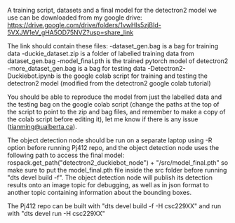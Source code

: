 A training script, datasets and a final model for the detectron2 model we use can be downloaded from my google drive: 
https://drive.google.com/drive/folders/1vwHls5zjBId-5VXJW1eV_gHA5OD75NVZ?usp=share_link

The link should contain these files:
-dataset_gen.bag is a bag for training data
-duckie_dataset.zip is a folder of labelled training data from dataset_gen.bag
-model_final.pth is the trained pytorch model of detectron2
-more_dataset_gen.bag is a bag for testing data
-Detectron2-Duckiebot.ipynb is the google colab script for training and testing the detectron2 model (modified from the detectron2 google colab tutorial)

You should be able to reproduce the model from just the labelled data and the testing bag on the google colab script (change the paths at the top of the script to point to the zip and bag files, and remember to make a copy of the colab script before editing it), let me know if there is any issue (tianming@ualberta.ca).

The object detection node should be run on a separate laptop using -R option before running Pj412 repo, and the object detection node uses the following path to access the final model:
    rospack.get_path("detectron2_duckiebot_node") + "/src/model_final.pth"
so make sure to put the model_final.pth file inside the src folder before running "dts devel build -f". The object detection node will publish its detection results onto an image topic for debugging, as well as in json format to another topic containing information about the bounding boxes.

The Pj412 repo can be built with "dts devel build -f -H csc229XX" and run with "dts devel run -H csc229XX"